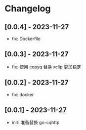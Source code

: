# Changelog

## [0.0.4] - 2023-11-27

- fix: Dockerfile

## [0.0.3] - 2023-11-27

- fix: 使用 copyq 替换 xclip 更加稳定

## [0.0.2] - 2023-11-27

- fix: docker

## [0.0.1] - 2023-11-27

- init: 准备替换 go-cqhttp
